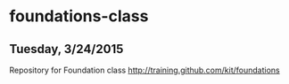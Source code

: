 # foundations-class
## Tuesday, 3/24/2015

Repository for Foundation class http://training.github.com/kit/foundations

